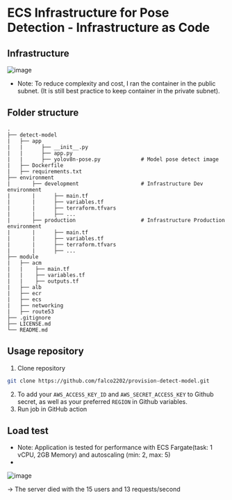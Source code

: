 # ECS Infrastructure for Pose Detection - Infrastructure as Code

## Infrastructure

![image](https://github.com/falco2202/ecs_infrastructure/assets/82159331/cd7fc5e4-eea5-4115-a83e-64c7fac16ebc)

- Note: To reduce complexity and cost, I ran the container in the public subnet. (It is still best practice to keep container in the private subnet).

## Folder structure 
```
.
├── detect-model
|   ├── app
|   |      ├── __init__.py
|   |      ├── app.py
|   |      ├── yolov8n-pose.py             # Model pose detect image
|   ├── Dockerfile
|   ├── requirements.txt          
├── environment
|       ├── development                    # Infrastructure Dev environment
|       |      ├── main.tf
|       |      ├── variables.tf
|       |      ├── terraform.tfvars
|       |      ├── ...
|       ├── production                     # Infrastructure Production environment     
|       |      ├── main.tf
|       |      ├── variables.tf
|       |      ├── terraform.tfvars
|       |      ├── ...             
├── module
|   ├── acm
|   |    ├── main.tf
|   |    ├── variables.tf
|   |    ├── outputs.tf
|   ├── alb
|   ├── ecr
|   ├── ecs
|   ├── networking
|   ├── route53                 
├── .gitignore                   
├── LICENSE.md
└── README.md

```

## Usage repository
1. Clone repository
```bash
git clone https://github.com/falco2202/provision-detect-model.git
```
2. To add your `AWS_ACCESS_KEY_ID` and `AWS_SECRET_ACCESS_KEY` to Github secret, as well as your preferred `REGION` in Github variables.
3. Run job in GitHub action

## Load test
* Note: Application is tested for performance with ECS Fargate(task: 1 vCPU, 2GB Memory) and autoscaling (min: 2, max: 5)
* 
![image](https://github.com/falco2202/provision-detect-model/assets/82159331/dae6f5ab-5a68-4c19-97a7-7f0a4c4a8a30)

-> The server died with the 15 users and 13 requests/second

